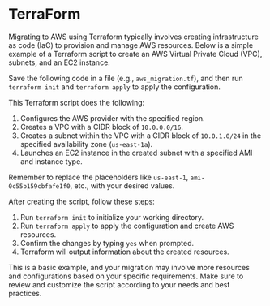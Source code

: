 # TerraForm

Migrating to AWS using Terraform typically involves creating infrastructure as code (IaC) to provision and manage AWS resources. Below is a simple example of a Terraform script to create an AWS Virtual Private Cloud (VPC), subnets, and an EC2 instance.

Save the following code in a file (e.g., `aws_migration.tf`), and then run `terraform init` and `terraform apply` to apply the configuration.

This Terraform script does the following:

1. Configures the AWS provider with the specified region.
2. Creates a VPC with a CIDR block of `10.0.0.0/16`.
3. Creates a subnet within the VPC with a CIDR block of `10.0.1.0/24` in the specified availability zone (`us-east-1a`).
4. Launches an EC2 instance in the created subnet with a specified AMI and instance type.

Remember to replace the placeholders like `us-east-1`, `ami-0c55b159cbfafe1f0`, etc., with your desired values.

After creating the script, follow these steps:

1. Run `terraform init` to initialize your working directory.
2. Run `terraform apply` to apply the configuration and create AWS resources.
3. Confirm the changes by typing `yes` when prompted.
4. Terraform will output information about the created resources.

This is a basic example, and your migration may involve more resources and configurations based on your specific requirements. Make sure to review and customize the script according to your needs and best practices.
